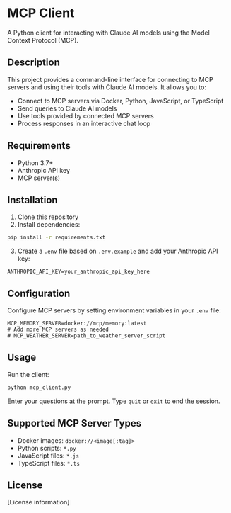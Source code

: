 # MCP Client

A Python client for interacting with Claude AI models using the Model Context Protocol (MCP).

## Description

This project provides a command-line interface for connecting to MCP servers and using their tools with Claude AI models. It allows you to:

- Connect to MCP servers via Docker, Python, JavaScript, or TypeScript
- Send queries to Claude AI models
- Use tools provided by connected MCP servers
- Process responses in an interactive chat loop

## Requirements

- Python 3.7+
- Anthropic API key
- MCP server(s)

## Installation

1. Clone this repository
2. Install dependencies:

```bash
pip install -r requirements.txt
```

3. Create a `.env` file based on `.env.example` and add your Anthropic API key:

```
ANTHROPIC_API_KEY=your_anthropic_api_key_here
```

## Configuration

Configure MCP servers by setting environment variables in your `.env` file:

```
MCP_MEMORY_SERVER=docker://mcp/memory:latest
# Add more MCP servers as needed
# MCP_WEATHER_SERVER=path_to_weather_server_script
```

## Usage

Run the client:

```bash
python mcp_client.py
```

Enter your questions at the prompt. Type `quit` or `exit` to end the session.

## Supported MCP Server Types

- Docker images: `docker://<image[:tag]>`
- Python scripts: `*.py`
- JavaScript files: `*.js`
- TypeScript files: `*.ts`

## License

[License information]
